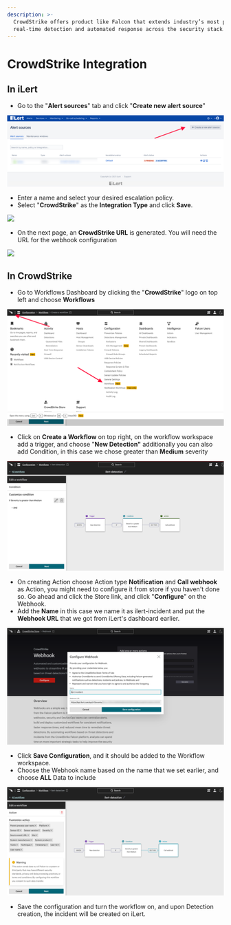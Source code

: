 ```yaml
---
description: >-
  CrowdStrike offers product like Falcon that extends industry’s most powerful
  real-time detection and automated response across the security stack.
---
```


# CrowdStrike Integration

## In iLert

* Go to the "**Alert sources**" tab and click "**Create new alert source**"

![](../.gitbook/assets/ilert-create-alert.png)

* Enter a name and select your desired escalation policy.  &#x20;
* Select "**CrowdStrike**" as the **Integration Type** and click **Save**.

![](../.gitbook/assets/crowdstrike\_alertsources.png)

* On the next page, an **CrowdStrike URL** is generated. You will need the URL for the webhook configuration

![](../.gitbook/assets/crowdstrike\_alerturl.png)

## In CrowdStrike

* Go to Workflows Dashboard by clicking the "**CrowdStrike**" logo on top left and choose **Workflows**

![](../.gitbook/assets/crowdstrike-workflow.png)

* Click on **Create a Workflow** on top right, on the workflow workspace add a trigger, and choose "**New Detection"** additionally you can also add Condition, in this case we chose greater than **Medium** severity

![](../.gitbook/assets/crowdstrike-conditionworkflowdetection.png)

* On creating Action choose Action type **Notification** and **Call webhook** as Action, you might need to configure it from store if you haven't done so. Go ahead and click the Store link, and click "**Configure**" on the Webhook.&#x20;
* Add the **Name** in this case we name it as ilert-incident and put the **Webhook URL** that we got from iLert's dashboard earlier.

![](<../.gitbook/assets/crowdstrike-webhook (1).png>)

* Click **Save Configuration**, and it should be added to the Workflow workspace.
* Choose the Webhook name based on the name that we set earlier, and choose **ALL** Data to include&#x20;

![](../.gitbook/assets/crowdstrike-saveworkflowdetection.png)

* Save the configuration and turn the workflow on, and upon Detection creation, the incident will be created on iLert.
